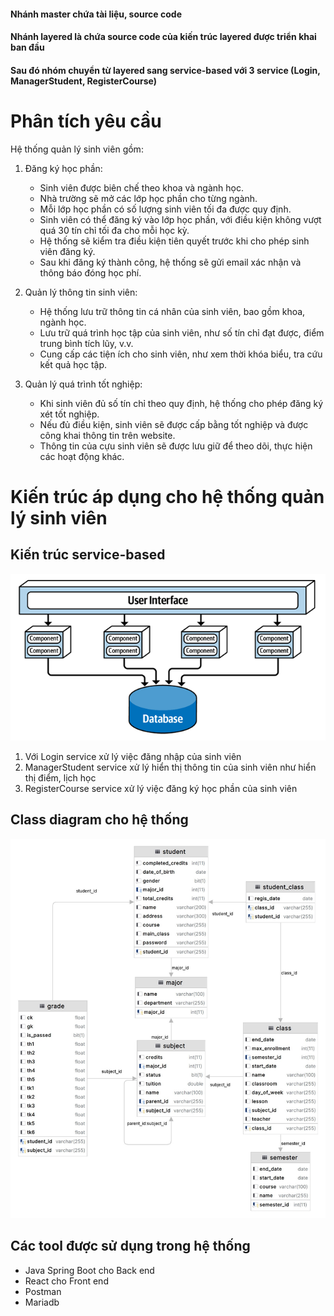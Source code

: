 #### Nhánh master chứa tài liệu, source code
#### Nhánh layered là chứa source code của kiến trúc layered được triển khai ban đầu
#### Sau đó nhóm chuyển từ layered sang service-based với 3 service (Login, ManagerStudent, RegisterCourse)
# Phân tích yêu cầu
Hệ thống quản lý sinh viên gồm:
1. Đăng ký học phần:
    - Sinh viên được biên chế theo khoa và ngành học.
    - Nhà trường sẽ mở các lớp học phần cho từng ngành.
    - Mỗi lớp học phần có số lượng sinh viên tối đa được quy định.
    - Sinh viên có thể đăng ký vào lớp học phần, với điều kiện không vượt quá 30 tín chỉ tối đa cho mỗi học kỳ.
    - Hệ thống sẽ kiểm tra điều kiện tiên quyết trước khi cho phép sinh viên đăng ký.
    - Sau khi đăng ký thành công, hệ thống sẽ gửi email xác nhận và thông báo đóng học phí.

2. Quản lý thông tin sinh viên:
    - Hệ thống lưu trữ thông tin cá nhân của sinh viên, bao gồm khoa, ngành học.
    - Lưu trữ quá trình học tập của sinh viên, như số tín chỉ đạt được, điểm trung bình tích lũy, v.v.
    - Cung cấp các tiện ích cho sinh viên, như xem thời khóa biểu, tra cứu kết quả học tập.
3. Quản lý quá trình tốt nghiệp:
    - Khi sinh viên đủ số tín chỉ theo quy định, hệ thống cho phép đăng ký xét tốt nghiệp.
    - Nếu đủ điều kiện, sinh viên sẽ được cấp bằng tốt nghiệp và được công khai thông tin trên website.
    - Thông tin của cựu sinh viên sẽ được lưu giữ để theo dõi, thực hiện các hoạt động khác.
# Kiến trúc áp dụng cho hệ thống quản lý sinh viên
## Kiến trúc service-based
![alt text](image.png)

1. Với Login service xử lý việc đăng nhập của sinh viên
2. ManagerStudent service xử lý hiển thị thông tin của sinh viên như hiển thị điểm, lịch học
3. RegisterCourse service xử lý việc đăng ký học phần của sinh viên

## Class diagram cho hệ thống
![alt text](image-1.png)

## Các tool được sử dụng trong hệ thống
- Java Spring Boot cho Back end
- React cho Front end
- Postman
- Mariadb
